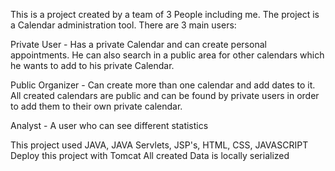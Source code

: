 This is a project created by a team of 3 People including me. 
The project is a Calendar administration tool. 
There are 3 main users:

Private User - Has a private Calendar and can create personal appointments. He can also search in a public area for other calendars which he wants to add to his private Calendar.

Public Organizer - Can create more than one calendar and add dates to it. All created calendars are public and can be found by private users in order to add them to their own private calendar.

Analyst - A user who can see different statistics

This project used JAVA, JAVA Servlets, JSP's, HTML, CSS, JAVASCRIPT
Deploy this project with Tomcat
All created Data is locally serialized
